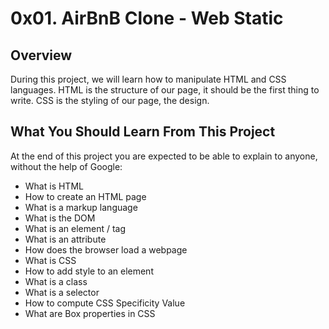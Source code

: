 # 0x01. AirBnB Clone - Web Static
## Overview
During this project, we will learn how to manipulate HTML and CSS languages. HTML is the structure of our page, it should be the first thing to write. CSS is the styling of our page, the design.
## What You Should Learn From This Project
At the end of this project you are expected to be able to explain to anyone, without the help of Google:
* What is HTML
* How to create an HTML page
* What is a markup language
* What is the DOM
* What is an element / tag
* What is an attribute
* How does the browser load a webpage
* What is CSS
* How to add style to an element
* What is a class
* What is a selector
* How to compute CSS Specificity Value
* What are Box properties in CSS